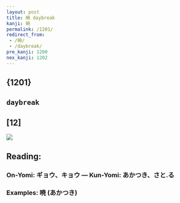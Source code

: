 ```yaml
---
layout: post
title: 暁 daybreak
kanji: 暁
permalink: /1201/
redirect_from:
 - /暁/
 - /daybreak/
pre_kanji: 1200
nex_kanji: 1202
---
```


## {1201}

## `daybreak`

## [12]

<div class="stroke"><img src="E69A81.png" /></div>

## Reading:

### On-Yomi: ギョウ、キョウ &mdash; Kun-Yomi: あかつき、さと.る

### Examples: 暁 (あかつき)
